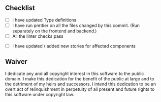 <A short and concise description of changes and the motivation for them>

## Checklist

-   [ ] I have updated Type definitions
-   [ ] I have run prettier on all the files changed by this commit. (Run separately on the frontend and backend.)
-   [ ] All the linter checks pass
<!-- If adding components... -->
-   [ ] I have updated / added new stories for affected components

## Waiver

I dedicate any and all copyright interest in this software to the
public domain. I make this dedication for the benefit of the public at
large and to the detriment of my heirs and successors. I intend this
dedication to be an overt act of relinquishment in perpetuity of all
present and future rights to this software under copyright law.

